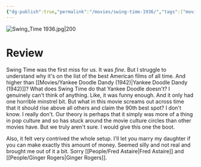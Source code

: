 ```yaml
---
{"dg-publish":true,"permalink":"/movies/swing-time-1936/","tags":["movies"],"created":"2023-11-30","updated":"2025-03-13"}
---
```



![Swing_Time 1936.jpg|200](/img/user/Attachments/Swing_Time%201936.jpg)

# Review

Swing Time was the first miss for us. It was *fine*. But I struggle to understand why it's on the list of the best American films of all time. And higher than [[Movies/Yankee Doodle Dandy (1942)\|Yankee Doodle Dandy (1942)]]? What does Swing Time do that Yankee Doodle doesn't? I genuinely can't think of anything. Like, it was funny enough. And it only had one horrible minstrel bit. But what in this movie screams out across time that it should rise above all others and claim the 90th best spot? I don't know. I really don't. Our theory is perhaps that it simply was more of a thing in pop culture and so has stuck around the movie culture circles than other movies have. But we truly aren't sure. I would give this one the boot.

Also, it felt very contrived the whole setup. I'll let you marry my daughter if you can make exactly this amount of money. Seemed silly and not real and brought me out of it a bit. Sorry [[People/Fred Astaire\|Fred Astaire]] and [[People/Ginger Rogers\|Ginger Rogers]].
